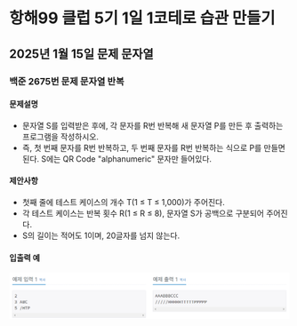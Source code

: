 # 항해99 클럽 5기 1일 1코테로 습관 만들기
## 2025년 1월 15일 문제 문자열
### 백준 2675번 문제 문자열 반복

#### 문제설명
* 문자열 S를 입력받은 후에, 각 문자를 R번 반복해 새 문자열 P를 만든 후 출력하는 프로그램을 작성하시오. 
* 즉, 첫 번째 문자를 R번 반복하고, 두 번째 문자를 R번 반복하는 식으로 P를 만들면 된다. S에는 QR Code "alphanumeric" 문자만 들어있다.
#### 제안사항
* 첫째 줄에 테스트 케이스의 개수 T(1 ≤ T ≤ 1,000)가 주어진다. 
* 각 테스트 케이스는 반복 횟수 R(1 ≤ R ≤ 8), 문자열 S가 공백으로 구분되어 주어진다. 
* S의 길이는 적어도 1이며, 20글자를 넘지 않는다. 

#### 입출력 예
![img.png](img.png)